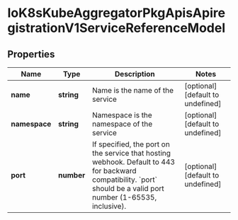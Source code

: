 # IoK8sKubeAggregatorPkgApisApiregistrationV1ServiceReferenceModel

## Properties

Name | Type | Description | Notes
------------ | ------------- | ------------- | -------------
**name** | **string** | Name is the name of the service | [optional] [default to undefined]
**namespace** | **string** | Namespace is the namespace of the service | [optional] [default to undefined]
**port** | **number** | If specified, the port on the service that hosting webhook. Default to 443 for backward compatibility. &#x60;port&#x60; should be a valid port number (1-65535, inclusive). | [optional] [default to undefined]



